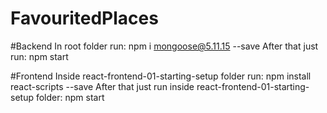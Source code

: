 # FavouritedPlaces

#Backend
In root folder run: npm i mongoose@5.11.15 --save
After that just run: npm start

#Frontend
Inside react-frontend-01-starting-setup folder run: npm install react-scripts --save
After that just run inside react-frontend-01-starting-setup folder: npm start
